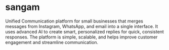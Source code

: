 # sangam
Unified Communication platform for small businesses that merges messages from Instagram, WhatsApp, and email into a single interface. It uses advanced AI to create smart, personalized replies for quick, consistent responses. The platform is simple, scalable, and helps improve customer engagement and streamline communication.
